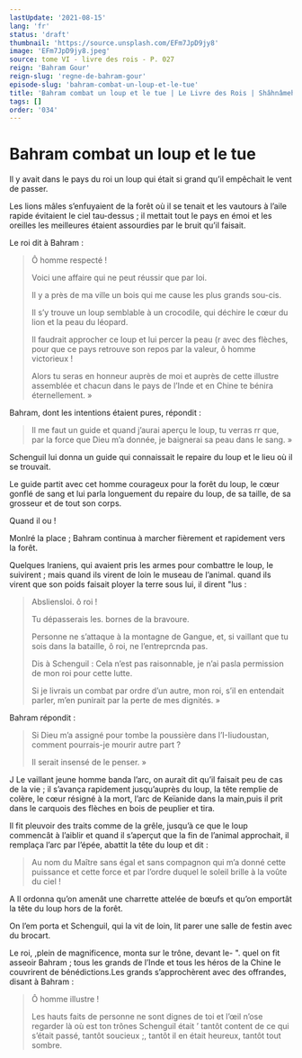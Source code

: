 ```yaml
---
lastUpdate: '2021-08-15'
lang: 'fr'
status: 'draft'
thumbnail: 'https://source.unsplash.com/EFm7JpD9jy8'
image: 'EFm7JpD9jy8.jpeg'
source: tome VI - livre des rois - P. 027
reign: 'Bahram Gour'
reign-slug: 'regne-de-bahram-gour'
episode-slug: 'bahram-combat-un-loup-et-le-tue'
title: 'Bahram combat un loup et le tue | Le Livre des Rois | Shâhnâmeh'
tags: []
order: '034'
---
```


<!-- LTeX: language=fr -->

# Bahram combat un loup et le tue

Il y avait dans le pays du roi un loup qui était si grand qu’il empêchait le vent de passer.

Les lions mâles s’enfuyaient de la forêt où il se tenait et les vautours à l’aile rapide évitaient le ciel tau-dessus ; il mettait tout le pays en émoi et les oreilles les meilleures étaient assourdies par le bruit qu’il faisait.

Le roi dit à Bahram :

> Ô homme respecté !
>
> Voici une affaire qui ne peut réussir que par loi.
>
> Il y a près de ma ville un bois qui me cause les plus grands sou-cis.
>
> Il s’y trouve un loup semblable à un crocodile, qui déchire le cœur du lion et la peau du léopard.
>
> Il faudrait approcher ce loup et lui percer la peau (r avec des flèches, pour que ce pays retrouve son repos par la valeur, ô homme victorieux !
>
> Alors tu seras en honneur auprès de moi et auprès de cette illustre assemblée et chacun dans le pays de l’Inde et en Chine te bénira éternellement. »

Bahram, dont les intentions étaient pures, répondit :

> Il me faut un guide et quand j’aurai aperçu le loup, tu verras rr que, par la force que Dieu m’a donnée, je baignerai sa peau dans le sang. »

Schenguil lui donna un guide qui connaissait le repaire du loup et le lieu où il se trouvait.

Le guide partit avec cet homme courageux pour la forêt du loup, le cœur gonflé de sang et lui parla longuement du repaire du loup, de sa taille, de sa grosseur et de tout son corps.

Quand il ou !

Monlré la place ; Bahram continua à marcher fièrement et rapidement vers la forêt.

Quelques Iraniens, qui avaient pris les armes pour combattre le loup, le suivirent ; mais quand ils virent de loin le museau de l’animal. quand ils virent que son poids faisait ployer la terre sous lui, il dirent "lus :

> Absliensloi. ô roi !
>
> Tu dépasserais les. bornes de la bravoure.
>
> Personne ne s’attaque à la montagne de Gangue, et, si vaillant que tu sois dans la bataille, ô roi, ne l’entreprcnda pas.
>
> Dis à Schenguil : Cela n’est pas raisonnable, je n’ai pasla permission de mon roi pour cette lutte.
>
> Si je livrais un combat par ordre d’un autre, mon roi, s’il en entendait parler, m’en punirait par la perte de mes dignités. »

Bahram répondit :

> Si Dieu m’a assigné pour tombe la poussière dans l’I-Iiudoustan, comment pourrais-je mourir autre part ?
>
> Il serait insensé de le penser. »

J Le vaillant jeune homme banda l’arc, on aurait dit qu’il faisait peu de cas de la vie ; il s’avança rapidement jusqu’auprès du loup, la tête remplie de colère, le cœur résigné à la mort, l’arc de Keïanide dans la main,puis il prit dans le carquois des flèches en bois de peuplier et tira.

Il fit pleuvoir des traits comme de la grêle, jusqu’à ce que le loup commencât à l’aiblir et quand il s’aperçut que la fin de l’animal approchait, il remplaça l’arc par l’épée, abattit la tête du loup et dit :

> Au nom du Maître sans égal et sans compagnon qui m’a donné cette puissance et cette force et par l’ordre duquel le soleil brille à la voûte du ciel !

A Il ordonna qu’on amenât une charrette attelée de bœufs et qu’on emportât la tête du loup hors de la forêt.

On l’em porta et Schenguil, qui la vit de loin, lit parer une salle de festin avec du brocart.

Le roi, ,plein de magnificence, monta sur le trône, devant le-
".
quel on fit asseoir Bahram ; tous les grands de l’Inde et tous les héros de la Chine le couvrirent de bénédictions.Les grands s’approchèrent avec des offrandes, disant à Bahram :

> Ô homme illustre !
>
> Les hauts faits de personne ne sont dignes de toi et l’œil n’ose regarder là où est ton trônes Schenguil était
’ tantôt content de ce qui s’était passé, tantôt soucieux ;, tantôt il en était heureux, tantôt tout sombre.
